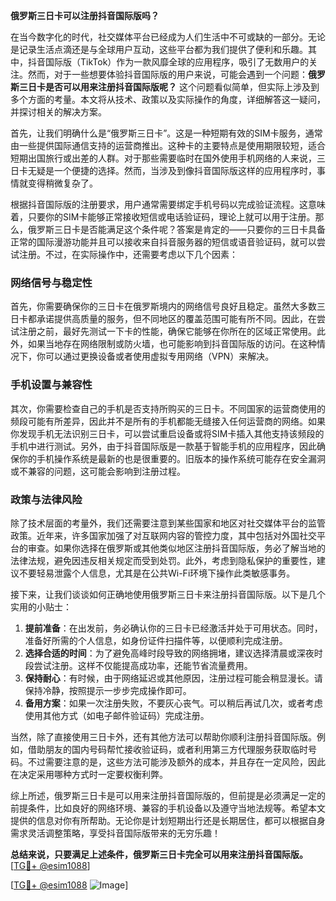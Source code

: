 **俄罗斯三日卡可以注册抖音国际版吗？**

在当今数字化的时代，社交媒体平台已经成为人们生活中不可或缺的一部分。无论是记录生活点滴还是与全球用户互动，这些平台都为我们提供了便利和乐趣。其中，抖音国际版（TikTok）作为一款风靡全球的应用程序，吸引了无数用户的关注。然而，对于一些想要体验抖音国际版的用户来说，可能会遇到一个问题：**俄罗斯三日卡是否可以用来注册抖音国际版呢？** 这个问题看似简单，但实际上涉及到多个方面的考量。本文将从技术、政策以及实际操作的角度，详细解答这一疑问，并探讨相关的解决方案。

首先，让我们明确什么是“俄罗斯三日卡”。这是一种短期有效的SIM卡服务，通常由一些提供国际通信支持的运营商推出。这种卡的主要特点是使用期限较短，适合短期出国旅行或出差的人群。对于那些需要临时在国外使用手机网络的人来说，三日卡无疑是一个便捷的选择。然而，当涉及到像抖音国际版这样的应用程序时，事情就变得稍微复杂了。

根据抖音国际版的注册要求，用户通常需要绑定手机号码以完成验证流程。这意味着，只要你的SIM卡能够正常接收短信或电话验证码，理论上就可以用于注册。那么，俄罗斯三日卡是否能满足这个条件呢？答案是肯定的——只要你的三日卡具备正常的国际漫游功能并且可以接收来自抖音服务器的短信或语音验证码，就可以尝试注册。不过，在实际操作中，还需要考虑以下几个因素：

### 网络信号与稳定性

首先，你需要确保你的三日卡在俄罗斯境内的网络信号良好且稳定。虽然大多数三日卡都承诺提供高质量的服务，但不同地区的覆盖范围可能有所不同。因此，在尝试注册之前，最好先测试一下卡的性能，确保它能够在你所在的区域正常使用。此外，如果当地存在网络限制或防火墙，也可能影响到抖音国际版的访问。在这种情况下，你可以通过更换设备或者使用虚拟专用网络（VPN）来解决。

### 手机设置与兼容性

其次，你需要检查自己的手机是否支持所购买的三日卡。不同国家的运营商使用的频段可能有所差异，因此并不是所有的手机都能无缝接入任何运营商的网络。如果你发现手机无法识别三日卡，可以尝试重启设备或将SIM卡插入其他支持该频段的手机中进行测试。另外，由于抖音国际版是一款基于智能手机的应用程序，因此确保你的手机操作系统是最新的也是很重要的。旧版本的操作系统可能存在安全漏洞或不兼容的问题，这可能会影响到注册过程。

### 政策与法律风险

除了技术层面的考量外，我们还需要注意到某些国家和地区对社交媒体平台的监管政策。近年来，许多国家加强了对互联网内容的管控力度，其中包括对外国社交平台的审查。如果你选择在俄罗斯或其他类似地区注册抖音国际版，务必了解当地的法律法规，避免因违反相关规定而受到处罚。此外，考虑到隐私保护的重要性，建议不要轻易泄露个人信息，尤其是在公共Wi-Fi环境下操作此类敏感事务。

接下来，让我们谈谈如何正确地使用俄罗斯三日卡来注册抖音国际版。以下是几个实用的小贴士：

1. **提前准备**：在出发前，务必确认你的三日卡已经激活并处于可用状态。同时，准备好所需的个人信息，如身份证件扫描件等，以便顺利完成注册。
2. **选择合适的时间**：为了避免高峰时段导致的网络拥堵，建议选择清晨或深夜时段尝试注册。这样不仅能提高成功率，还能节省流量费用。
3. **保持耐心**：有时候，由于网络延迟或其他原因，注册过程可能会稍显漫长。请保持冷静，按照提示一步步完成操作即可。
4. **备用方案**：如果一次注册失败，不要灰心丧气。可以稍后再试几次，或者考虑使用其他方式（如电子邮件验证码）完成注册。

当然，除了直接使用三日卡外，还有其他方法可以帮助你顺利注册抖音国际版。例如，借助朋友的国内号码帮忙接收验证码，或者利用第三方代理服务获取临时号码。不过需要注意的是，这些方法可能涉及额外的成本，并且存在一定风险，因此在决定采用哪种方式时一定要权衡利弊。

综上所述，俄罗斯三日卡是可以用来注册抖音国际版的，但前提是必须满足一定的前提条件，比如良好的网络环境、兼容的手机设备以及遵守当地法规等。希望本文提供的信息对你有所帮助。无论你是计划短期出行还是长期居住，都可以根据自身需求灵活调整策略，享受抖音国际版带来的无穷乐趣！

**总结来说，只要满足上述条件，俄罗斯三日卡完全可以用来注册抖音国际版。** [[TG💪+ @esim1088](https://t.me/s/esim1088)]

[[TG💪+ @esim1088](https://t.me/s/esim1088) ![Image](https://i.postimg.cc/4NQfJmqS/Snipaste-2025-05-13-00-14-12.png)]